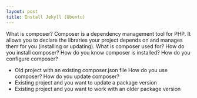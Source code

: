 ```yaml
---
layout: post
title: Install Jekyll (Ubuntu)
---
```

What is composer?
Composer is a dependency management tool for PHP. It allows you to declare the libraries your project depends on and manages them for you (installing or updating).
What is composer used for?
How do you install composer?
How do you know composer is installed?
How do you configure composer?
- Old project with an existing composer.json  file 
How do you use composer?
How do you update composer?
- Existing project and you want to update a package version 
- Existing project and you want to work with an older package version 
